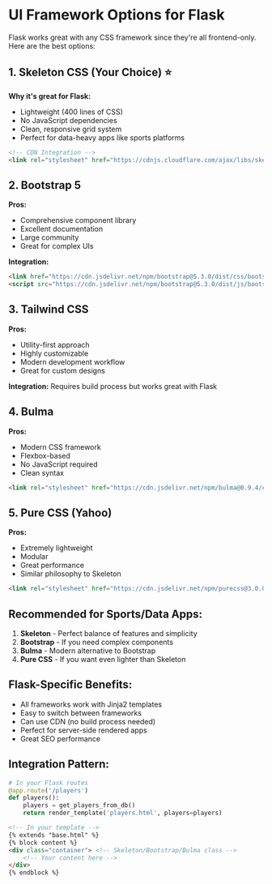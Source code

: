 # UI Framework Options for Flask

Flask works great with any CSS framework since they're all frontend-only. Here are the best options:

## 1. Skeleton CSS (Your Choice) ⭐
**Why it's great for Flask:**
- Lightweight (400 lines of CSS)
- No JavaScript dependencies
- Clean, responsive grid system
- Perfect for data-heavy apps like sports platforms

```html
<!-- CDN Integration -->
<link rel="stylesheet" href="https://cdnjs.cloudflare.com/ajax/libs/skeleton/2.0.4/skeleton.min.css">
```

## 2. Bootstrap 5
**Pros:**
- Comprehensive component library
- Excellent documentation
- Large community
- Great for complex UIs

**Integration:**
```html
<link href="https://cdn.jsdelivr.net/npm/bootstrap@5.3.0/dist/css/bootstrap.min.css" rel="stylesheet">
<script src="https://cdn.jsdelivr.net/npm/bootstrap@5.3.0/dist/js/bootstrap.bundle.min.js"></script>
```

## 3. Tailwind CSS
**Pros:**
- Utility-first approach
- Highly customizable
- Modern development workflow
- Great for custom designs

**Integration:** Requires build process but works great with Flask

## 4. Bulma
**Pros:**
- Modern CSS framework
- Flexbox-based
- No JavaScript required
- Clean syntax

```html
<link rel="stylesheet" href="https://cdn.jsdelivr.net/npm/bulma@0.9.4/css/bulma.min.css">
```

## 5. Pure CSS (Yahoo)
**Pros:**
- Extremely lightweight
- Modular
- Great performance
- Similar philosophy to Skeleton

```html
<link rel="stylesheet" href="https://cdn.jsdelivr.net/npm/purecss@3.0.0/build/pure-min.css">
```

## Recommended for Sports/Data Apps:
1. **Skeleton** - Perfect balance of features and simplicity
2. **Bootstrap** - If you need complex components
3. **Bulma** - Modern alternative to Bootstrap
4. **Pure CSS** - If you want even lighter than Skeleton

## Flask-Specific Benefits:
- All frameworks work with Jinja2 templates
- Easy to switch between frameworks
- Can use CDN (no build process needed)
- Perfect for server-side rendered apps
- Great SEO performance

## Integration Pattern:
```python
# In your Flask routes
@app.route('/players')
def players():
    players = get_players_from_db()
    return render_template('players.html', players=players)
```

```html
<!-- In your template -->
{% extends "base.html" %}
{% block content %}
<div class="container"> <!-- Skeleton/Bootstrap/Bulma class -->
    <!-- Your content here -->
</div>
{% endblock %}
```
